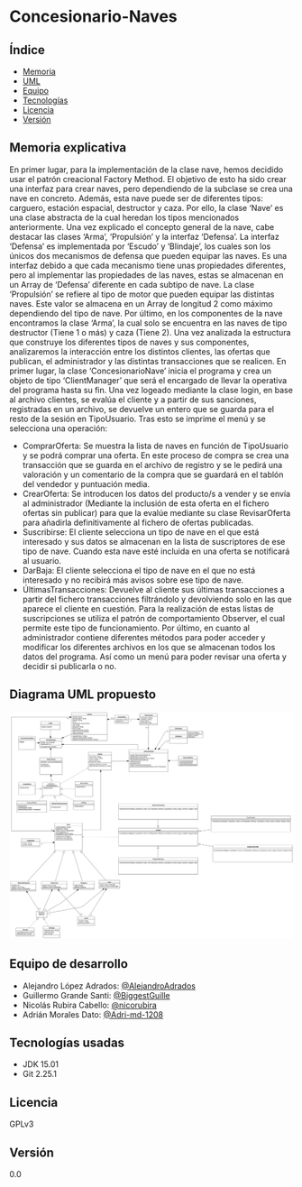 # Concesionario-Naves

## Índice

* [Memoria](#memoria-explicativa)
* [UML](#diagrama-UML-propuesto)
* [Equipo](#equipo-de-desarrollo)
* [Tecnologías](tecnologías-usadas)
* [Licencia](#licencia)
* [Versión](#versión)

## Memoria explicativa

En primer lugar, para la implementación de la clase nave, hemos decidido usar el
patrón creacional Factory Method. El objetivo de esto ha sido crear una interfaz para
crear naves, pero dependiendo de la subclase se crea una nave en concreto.
Además, esta nave puede ser de diferentes tipos: carguero, estación espacial,
destructor y caza. Por ello, la clase ‘Nave’ es una clase abstracta de la cual heredan los
tipos mencionados anteriormente.
Una vez explicado el concepto general de la nave, cabe destacar las clases ‘Arma’,
‘Propulsión’ y la interfaz ‘Defensa’.
La interfaz ‘Defensa’ es implementada por ‘Escudo’ y ‘Blindaje’, los cuales son los
únicos dos mecanismos de defensa que pueden equipar las naves. Es una interfaz
debido a que cada mecanismo tiene unas propiedades diferentes, pero al implementar
las propiedades de las naves, estas se almacenan en un Array de ‘Defensa’ diferente en
cada subtipo de nave.
La clase ‘Propulsión’ se refiere al tipo de motor que pueden equipar las distintas naves.
Este valor se almacena en un Array de longitud 2 como máximo dependiendo del tipo
de nave.
Por último, en los componentes de la nave encontramos la clase ‘Arma’, la cual solo se
encuentra en las naves de tipo destructor (Tiene 1 o más) y caza (Tiene 2).
Una vez analizada la estructura que construye los diferentes tipos de naves y sus
componentes, analizaremos la interacción entre los distintos clientes, las ofertas que
publican, el administrador y las distintas transacciones que se realicen.
En primer lugar, la clase ‘ConcesionarioNave’ inicia el programa y crea un objeto de
tipo ‘ClientManager’ que será el encargado de llevar la operativa del programa hasta
su fin.
Una vez logeado mediante la clase login, en base al archivo clientes, se evalúa el
cliente y a partir de sus sanciones, registradas en un archivo, se devuelve un entero
que se guarda para el resto de la sesión en TipoUsuario.
Tras esto se imprime el menú y se selecciona una operación:
- ComprarOferta: Se muestra la lista de naves en función de TipoUsuario y se
podrá comprar una oferta. En este proceso de compra se crea una transacción
que se guarda en el archivo de registro y se le pedirá una valoración y un
comentario de la compra que se guardará en el tablón del vendedor y
puntuación media.
- CrearOferta: Se introducen los datos del producto/s a vender y se envía al
administrador (Mediante la inclusión de esta oferta en el fichero ofertas sin
publicar) para que la evalúe mediante su clase RevisarOferta para añadirla
definitivamente al fichero de ofertas publicadas.
- Suscribirse: El cliente selecciona un tipo de nave en el que está interesado y sus
datos se almacenan en la lista de suscriptores de ese tipo de nave. Cuando esta
nave esté incluida en una oferta se notificará al usuario.
- DarBaja: El cliente selecciona el tipo de nave en el que no está interesado y no
recibirá más avisos sobre ese tipo de nave.
- ÚltimasTransacciones: Devuelve al cliente sus últimas transacciones a partir del
fichero transacciones filtrándolo y devolviendo solo en las que aparece el
cliente en cuestión.
Para la realización de estas listas de suscripciones se utiliza el patrón de
comportamiento Observer, el cual permite este tipo de funcionamiento.
Por último, en cuanto al administrador contiene diferentes métodos para poder
acceder y modificar los diferentes archivos en los que se almacenan todos los datos del
programa. Así como un menú para poder revisar una oferta y decidir si publicarla o no.

## Diagrama UML propuesto

![uml](./tools/images/uml.svg)

## Equipo de desarrollo

* Alejandro López Adrados: [@AlejandroAdrados](https://github.com/AlejandroAdrados)
* Guillermo Grande Santi: [@BiggestGuille](https://github.com/BiggestGuille)
* Nicolás Rubira Cabello: [@nicorubira](https://github.com/nicorubira)
* Adrián Morales Dato: [@Adri-md-1208](https://github.com/Adri-md-1208)

## Tecnologías usadas

* JDK 15.01
* Git 2.25.1

## Licencia

GPLv3

## Versión

0.0
